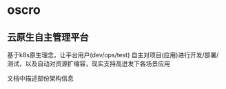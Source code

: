 # oscro 

## 云原生自主管理平台

基于k8s原生理念，让平台用户(dev/ops/test) 自主对项目(应用)进行开发/部署/测试，以及自动对资源扩缩容，现实支持高迸发下各场景应用




文档中描述部份架构信息
